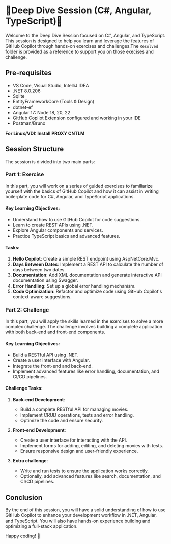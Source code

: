 # 🚀Deep Dive Session (C#, Angular, TypeScript)🚀

Welcome to the Deep Dive Session focused on C#, Angular, and TypeScript. This session is designed to help you learn and leverage the features of GitHub Copilot through hands-on exercises and challenges.The `Resolved` folder is provided as a reference to support you on those execises and challenge.

## Pre-requisites

- VS Code, Visual Studio, IntelliJ IDEA
- .NET 8.0.206
- Sqlite
- EntityFrameworkCore (Tools & Design)
- dotnet-ef
- Angular 17: Node 18, 20, 22
- GitHub Copilot Extension configured and working in your IDE
- Postman/Bruno

**For Linux/VDI: Install PROXY CNTLM**

## Session Structure

The session is divided into two main parts:

### Part 1: Exercise

In this part, you will work on a series of guided exercises to familiarize yourself with the basics of GitHub Copilot and how it can assist in writing boilerplate code for C#, Angular, and TypeScript applications.

#### Key Learning Objectives:
- Understand how to use GitHub Copilot for code suggestions.
- Learn to create REST APIs using .NET.
- Explore Angular components and services.
- Practice TypeScript basics and advanced features.

#### Tasks:
1. **Hello Copilot**: Create a simple REST endpoint using AspNetCore.Mvc.
2. **Days Between Dates**: Implement a REST API to calculate the number of days between two dates.
3. **Documentation**: Add XML documentation and generate interactive API documentation using Swagger.
4. **Error Handling**: Set up a global error handling mechanism.
5. **Code Optimization**: Refactor and optimize code using GitHub Copilot's context-aware suggestions.

### Part 2: Challenge

In this part, you will apply the skills learned in the exercises to solve a more complex challenge. The challenge involves building a complete application with both back-end and front-end components.

#### Key Learning Objectives:
- Build a RESTful API using .NET.
- Create a user interface with Angular.
- Integrate the front-end and back-end.
- Implement advanced features like error handling, documentation, and CI/CD pipelines.

#### Challenge Tasks:
1. **Back-end Development**: 
   - Build a complete RESTful API for managing movies.
   - Implement CRUD operations, tests and error handling.
   - Optimize the code and ensure security.

2. **Front-end Development**: 
   - Create a user interface for interacting with the API.
   - Implement forms for adding, editing, and deleting movies with tests.
   - Ensure responsive design and user-friendly experience.

3. **Extra challenge**: 
   - Write and run tests to ensure the application works correctly.
   - Optionally, add advanced features like search, documentation, and CI/CD pipelines.

## Conclusion

By the end of this session, you will have a solid understanding of how to use GitHub Copilot to enhance your development workflow in .NET, Angular, and TypeScript. You will also have hands-on experience building and optimizing a full-stack application.

Happy coding! 🚀

